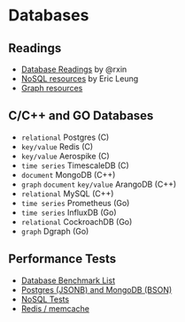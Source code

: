 # Databases

## Readings
- [Database Readings](https://github.com/rxin/db-readings) by @rxin
- [NoSQL resources](https://github.com/erictleung/awesome-nosql-guides) by Eric Leung
- [Graph resources](https://github.com/jbmusso/awesome-graph)

## C/C++ and GO Databases

- `relational` Postgres (C)
- `key/value` Redis (C)
- `key/value` Aerospike (C)
- `time series` TimescaleDB (C)
- `document` MongoDB (C++)
- `graph` `document` `key/value` ArangoDB (C++)
- `relational` MySQL (C++)
- `time series` Prometheus (Go)
- `time series` InfluxDB (Go)
- `relational` CockroachDB (Go)
- `graph` Dgraph (Go)

## Performance Tests

- [Database Benchmark List](https://github.com/benstopford/awesome-db-benchmarks)
- [Postgres (JSONB) and MongoDB (BSON)](https://github.com/EnterpriseDB/pg_nosql_benchmark)
- [NoSQL Tests](https://github.com/weinberger/nosql-tests)
- [Redis / memcache](https://github.com/RedisLabs/memtier_benchmark)
